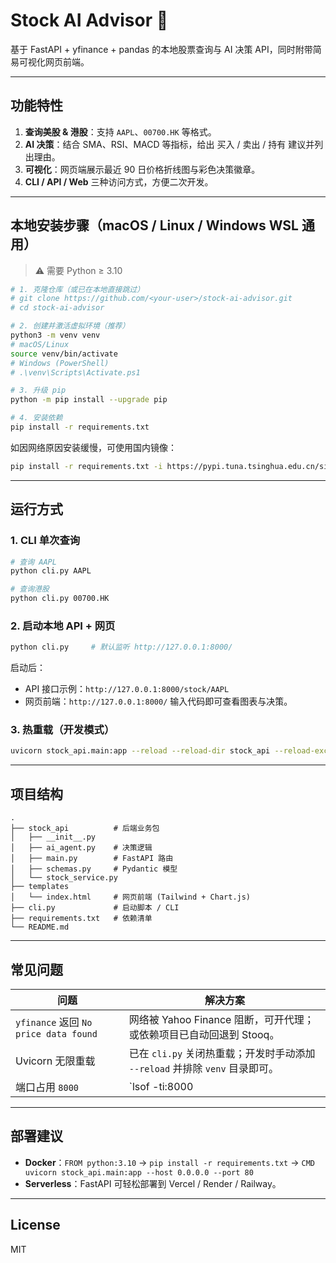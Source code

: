 # Stock AI Advisor 🚀

基于 FastAPI + yfinance + pandas 的本地股票查询与 AI 决策 API，同时附带简易可视化网页前端。

---
## 功能特性
1. **查询美股 & 港股**：支持 `AAPL`、`00700.HK` 等格式。
2. **AI 决策**：结合 SMA、RSI、MACD 等指标，给出 买入 / 卖出 / 持有 建议并列出理由。
3. **可视化**：网页端展示最近 90 日价格折线图与彩色决策徽章。
4. **CLI / API / Web** 三种访问方式，方便二次开发。

---
## 本地安装步骤（macOS / Linux / Windows WSL 通用）

> ⚠️ 需要 Python ≥ 3.10

```bash
# 1. 克隆仓库（或已在本地直接跳过）
# git clone https://github.com/<your-user>/stock-ai-advisor.git
# cd stock-ai-advisor

# 2. 创建并激活虚拟环境（推荐）
python3 -m venv venv
# macOS/Linux
source venv/bin/activate
# Windows (PowerShell)
# .\venv\Scripts\Activate.ps1

# 3. 升级 pip
python -m pip install --upgrade pip

# 4. 安装依赖
pip install -r requirements.txt
```

如因网络原因安装缓慢，可使用国内镜像：
```bash
pip install -r requirements.txt -i https://pypi.tuna.tsinghua.edu.cn/simple
```

---
## 运行方式

### 1. CLI 单次查询
```bash
# 查询 AAPL
python cli.py AAPL

# 查询港股
python cli.py 00700.HK
```

### 2. 启动本地 API + 网页
```bash
python cli.py     # 默认监听 http://127.0.0.1:8000/
```
启动后：
* API 接口示例：`http://127.0.0.1:8000/stock/AAPL`
* 网页前端：`http://127.0.0.1:8000/`  输入代码即可查看图表与决策。

### 3. 热重载（开发模式）
```bash
uvicorn stock_api.main:app --reload --reload-dir stock_api --reload-exclude venv/*
```

---
## 项目结构
```
.
├── stock_api          # 后端业务包
│   ├── __init__.py
│   ├── ai_agent.py    # 决策逻辑
│   ├── main.py        # FastAPI 路由
│   ├── schemas.py     # Pydantic 模型
│   └── stock_service.py
├── templates
│   └── index.html     # 网页前端 (Tailwind + Chart.js)
├── cli.py             # 启动脚本 / CLI
├── requirements.txt   # 依赖清单
└── README.md
```

---
## 常见问题
| 问题 | 解决方案 |
|------|-----------|
| `yfinance` 返回 `No price data found` | 网络被 Yahoo Finance 阻断，可开代理；或依赖项目已自动回退到 Stooq。 |
| Uvicorn 无限重载 | 已在 `cli.py` 关闭热重载；开发时手动添加 `--reload` 并排除 `venv` 目录即可。 |
| 端口占用 `8000` | `lsof -ti:8000 | xargs kill -9` 后重新运行。 |

---
## 部署建议
* **Docker**：`FROM python:3.10` → `pip install -r requirements.txt` → `CMD uvicorn stock_api.main:app --host 0.0.0.0 --port 80`
* **Serverless**：FastAPI 可轻松部署到 Vercel / Render / Railway。

---
## License
MIT
